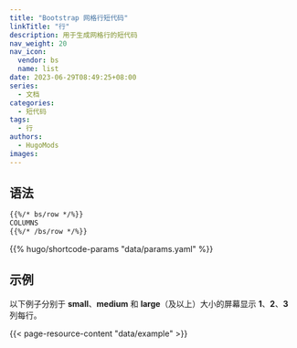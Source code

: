 ```yaml
---
title: "Bootstrap 网格行短代码"
linkTitle: "行"
description: 用于生成网格行的短代码
nav_weight: 20
nav_icon:
  vendor: bs
  name: list
date: 2023-06-29T08:49:25+08:00
series:
  - 文档
categories:
  - 短代码
tags:
  - 行
authors:
  - HugoMods
images:
---
```


## 语法

```markdown
{{%/* bs/row */%}}
COLUMNS
{{%/* /bs/row */%}}
```

{{% hugo/shortcode-params "data/params.yaml" %}}

## 示例

以下例子分别于 **small**、**medium** 和 **large**（及以上）大小的屏幕显示 **1**、**2**、**3** 列每行。

{{< page-resource-content "data/example" >}}
